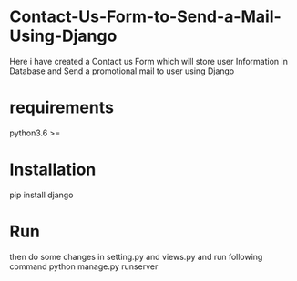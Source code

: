 # Contact-Us-Form-to-Send-a-Mail-Using-Django
  Here i have created a Contact us Form which will store user Information in Database 
and Send a promotional mail to user using Django

# requirements
python3.6 >=


# Installation 
pip install django

# Run
then do some changes in setting.py and views.py and run following command
python manage.py runserver









